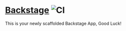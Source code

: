 # [Backstage](https://backstage.io) ![CI](https://github.com/DeanGodfree/engineering-portal/workflows/CI/badge.svg?branch=main)

This is your newly scaffolded Backstage App, Good Luck!
